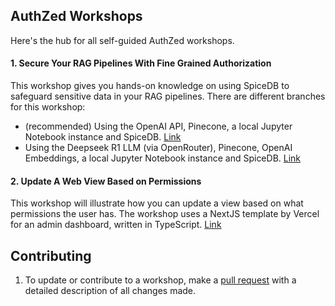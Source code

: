 ## AuthZed Workshops

Here's the hub for all self-guided AuthZed workshops.  

#### 1. Secure Your RAG Pipelines With Fine Grained Authorization
This workshop gives you hands-on knowledge on using SpiceDB to safeguard sensitive data in your RAG pipelines. There are different branches for this workshop:

- (recommended) Using the OpenAI API, Pinecone, a local Jupyter Notebook instance and SpiceDB. [Link](https://github.com/authzed/workshops/tree/main/secure-rag-pipelines)
- Using the Deepseek R1 LLM (via OpenRouter), Pinecone, OpenAI Embeddings, a local Jupyter Notebook instance and SpiceDB. [Link](https://github.com/authzed/workshops/tree/deepseek/secure-rag-pipelines)

#### 2. Update A Web View Based on Permissions
This workshop will illustrate how you can update a view based on what permissions the user has. The workshop uses a NextJS template by Vercel for an admin dashboard, written in TypeScript. [Link](https://github.com/authzed/workshops/tree/main/update-views-authorization)


## Contributing

1. To update or contribute to a workshop, make a [pull request](https://docs.github.com/en/github/collaborating-with-pull-requests/proposing-changes-to-your-work-with-pull-requests/about-pull-requests) with a detailed description of all changes made.